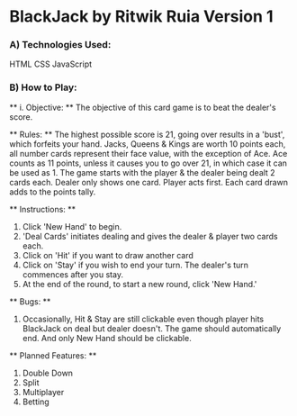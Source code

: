 # BlackJack by Ritwik Ruia Version 1

### A) Technologies Used:
HTML
CSS
JavaScript

### B) How to Play:

** i. Objective: **
The objective of this card game is to beat the dealer's score.

** Rules: **
The highest possible score is 21, going over results in a 'bust', which forfeits your hand.
Jacks, Queens & Kings are worth 10 points each, all number cards represent their face value, with the exception of Ace.
Ace counts as 11 points, unless it causes you to go over 21, in which case it can be used as 1.
The game starts with the player & the dealer being dealt 2 cards each. Dealer only shows one card. Player acts first. Each card drawn adds to the points tally.

** Instructions: **
1. Click 'New Hand' to begin.
2. 'Deal Cards' initiates dealing and gives the dealer & player two cards each.
3. Click on 'Hit' if you want to draw another card
4. Click on 'Stay' if you wish to end your turn. The dealer's turn commences after you stay.
5. At the end of the round, to start a new round, click 'New Hand.'

** Bugs: **
1. Occasionally, Hit & Stay are still clickable even though player hits BlackJack on deal but dealer doesn't. The game should automatically end. And only New Hand should be clickable.

** Planned Features: **
1. Double Down
2. Split
3. Multiplayer
4. Betting
